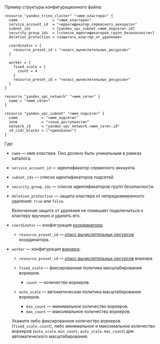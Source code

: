 Пример структуры конфигурационного файла:

```hcl
resource "yandex_trino_cluster" "<имя_кластера>" {
  name                = "<имя_кластера>"
  service_account_id  = "<идентификатор_сервисного_аккаунта>"
  subnet_ids          = [yandex_vpc_subnet.<имя_подсети>.id]
  security_group_ids  = [<список_идентификаторов_групп_безопасности>]
  deletion_protection = <защитить_кластер_от_удаления>

  coordinator = {
    resource_preset_id = "<класс_вычислительных_ресурсов>"
  }

  worker = {
    fixed_scale = {
      count = 4
    }
    resource_preset_id = "<класс_вычислительных_ресурсов>"
  }
}

resource "yandex_vpc_network" "<имя_сети>" {
  name = "<имя_сети>"
}

resource "yandex_vpc_subnet" "<имя_подсети>" {
  name           = "<имя_подсети>"
  zone           = "<зона_доступности>"
  network_id     = "yandex_vpc_network.<имя_сети>.id"
  v4_cidr_blocks = ["<диапазон>"]
}
```

Где:

* `name` — имя кластера. Оно должно быть уникальным в рамках каталога.
* `service_account_id` — идентификатор сервисного аккаунта.
* `subnet_ids` — список идентификаторов подсетей.
* `security_group_ids` — список идентификаторов групп безопасности.
* `deletion_protection` — защита кластера от непреднамеренного удаления: `true` или `false`.

    Включенная защита от удаления не помешает подключиться к кластеру вручную и удалить его.

* `coordinator` — конфигурация [координатора](../../../managed-trino/concepts/index.md#coordinator):

    * `resource_preset_id` — [класс вычислительных ресурсов](../../../managed-trino/concepts/instance-types.md) координатора.

* `worker` — конфигурация [воркера](../../../managed-trino/concepts/index.md#workers):

    * `resource_preset_id` — [класс вычислительных ресурсов](../../../managed-trino/concepts/instance-types.md) воркера.

    * `fixed_scale` — фиксированная политика масштабирования воркеров.

        * `count` — количество воркеров.

    * `auto_scale` — автоматическая политика масштабирования воркеров.

        * `min_count` — минимальное количество воркеров.
        * `max_count` — максимальное количество воркеров.

    Укажите либо фиксированное количество воркеров (`fixed_scale.count`), либо минимальное и максимальное количество воркеров (`auto_scale.min_count`, `auto_scale.max_count`) для автоматического масштабирования.
